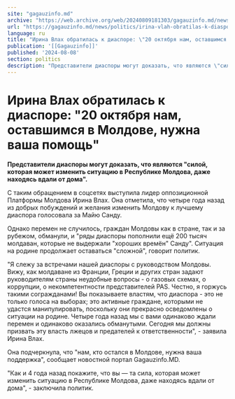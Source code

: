 ```yaml
---
site: "gagauzinfo.md"
archive: "https://web.archive.org/web/20240809181303/gagauzinfo.md/news/politics/irina-vlah-obratilas-k-diaspore-20-oktyabrya-nam-ostavshimsya-v-moldove-nuzhna-vasha-pomosch"
url: "https://gagauzinfo.md/news/politics/irina-vlah-obratilas-k-diaspore-20-oktyabrya-nam-ostavshimsya-v-moldove-nuzhna-vasha-pomosch"
language: ru
title: "Ирина Влах обратилась к диаспоре: \"20 октября нам, оставшимся в Молдове, нужна ваша помощь\""
publication: '[[Gagauzinfo]]'
published: '2024-08-08'
section: politics
description: "Представители диаспоры могут доказать, что являются \"силой, которая может изменить ситуацию в Республике Молдова, даже находясь вдали от дома\"."
---
```


# Ирина Влах обратилась к диаспоре: "20 октября нам, оставшимся в Молдове, нужна ваша помощь"

**Представители диаспоры могут доказать, что являются "силой, которая может изменить ситуацию в Республике Молдова, даже находясь вдали от дома".**

С таким обращением в соцсетях выступила лидер оппозиционной Платформы Молдова Ирина Влах. Она отметила, что четыре года назад из добрых побуждений и желания изменить Молдову к лучшему диаспора голосовала за Майю Санду.

Однако перемен не случилось, граждан Молдовы как в стране, так и за рубежом, обманули, и "ряды диаспоры пополнили ещё 200 тысяч молдаван, которые не выдержали "хороших времён" Санду". Ситуация на родине продолжает оставаться "сложной", говорит политик.

"Я слежу за встречами нашей диаспоры с руководством Молдовы. Вижу, как молдаване из Франции, Греции и других стран задают руководителям страны неудобные вопросы - о газовых схемах, о коррупции, о некомпетентности представителей PAS. Честно, я горжусь такими согражданами! Вы показываете властям, что диаспора - это не только голоса на выборах; это активные граждане, которыми не удастся манипулировать, поскольку они прекрасно осведомлены о ситуации на родине. Четыре года назад мы с вами одинаково ждали перемен и одинаково оказались обманутыми. Сегодня мы должны призвать эту власть лжецов и предателей к ответственности", - заявила Ирина Влах.

Она подчеркнула, что "нам, кто остался в Молдове, нужна ваша поддержка", сообщает новостной портал Gagauzinfo.MD.

"Как и 4 года назад покажите, что вы — та сила, которая может изменить ситуацию в Республике Молдова, даже находясь вдали от дома", - заключила политик.